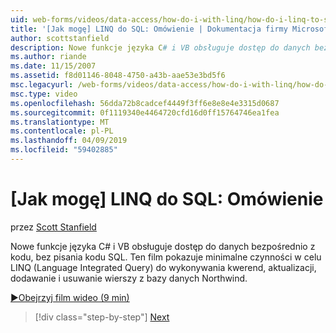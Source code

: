 ```yaml
---
uid: web-forms/videos/data-access/how-do-i-with-linq/how-do-i-linq-to-sql-overview
title: '[Jak mogę] LINQ do SQL: Omówienie | Dokumentacja firmy Microsoft'
author: scottstanfield
description: Nowe funkcje języka C# i VB obsługuje dostęp do danych bezpośrednio z kodu, bez pisania kodu SQL. Ten film pokazuje, minimalna kroki, aby użyć LINQ (Language Int....
ms.author: riande
ms.date: 11/15/2007
ms.assetid: f8d01146-8048-4750-a43b-aae53e3bd5f6
msc.legacyurl: /web-forms/videos/data-access/how-do-i-with-linq/how-do-i-linq-to-sql-overview
msc.type: video
ms.openlocfilehash: 56dda72b8cadcef4449f3ff6e8e8e4e3315d0687
ms.sourcegitcommit: 0f1119340e4464720cfd16d0ff15764746ea1fea
ms.translationtype: MT
ms.contentlocale: pl-PL
ms.lasthandoff: 04/09/2019
ms.locfileid: "59402885"
---
```

# <a name="how-do-i-linq-to-sql-overview"></a>[Jak mogę] LINQ do SQL: Omówienie

przez [Scott Stanfield](https://github.com/scottstanfield)

Nowe funkcje języka C# i VB obsługuje dostęp do danych bezpośrednio z kodu, bez pisania kodu SQL. Ten film pokazuje minimalne czynności w celu LINQ (Language Integrated Query) do wykonywania kwerend, aktualizacji, dodawanie i usuwanie wierszy z bazy danych Northwind.

[&#9654;Obejrzyj film wideo (9 min)](https://channel9.msdn.com/Blogs/ASP-NET-Site-Videos/how-do-i-linq-to-sql-overview)

> [!div class="step-by-step"]
> [Next](how-do-i-linq-to-sql-data-model.md)
